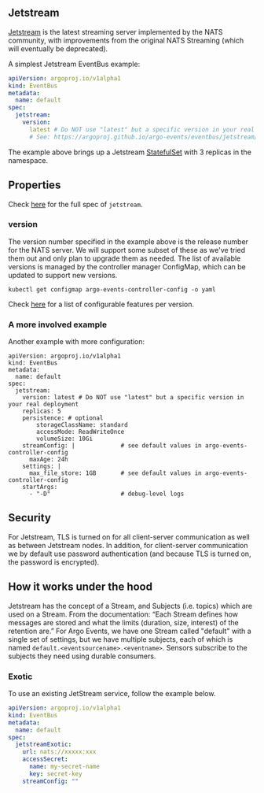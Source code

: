 ## Jetstream

[Jetstream](https://docs.nats.io/nats-concepts/jetstream) is the latest streaming server implemented by the NATS community, with improvements from the original NATS Streaming (which will eventually be deprecated).

A simplest Jetstream EventBus example:

```yaml
apiVersion: argoproj.io/v1alpha1
kind: EventBus
metadata:
  name: default
spec:
  jetstream:
    version:
      latest # Do NOT use "latest" but a specific version in your real deployment
      # See: https://argoproj.github.io/argo-events/eventbus/jetstream/#version
```

The example above brings up a Jetstream
[StatefulSet](https://kubernetes.io/docs/concepts/workloads/controllers/statefulset/)
with 3 replicas in the namespace.

## Properties

Check
[here](../APIs.md#argoproj.io/v1alpha1.JetStreamBus)
for the full spec of `jetstream`.

### version

The version number specified in the example above is the release number for the NATS server. We will support some subset of these as we've tried them out and only plan to upgrade them as needed. The list of available versions is managed by the controller manager ConfigMap, which can be updated to support new versions.

```
kubectl get configmap argo-events-controller-config -o yaml
```

Check [here](https://docs.nats.io/nats-concepts/jetstream/streams#configuration) for a list of configurable features per version.

### A more involved example

Another example with more configuration:

```
apiVersion: argoproj.io/v1alpha1
kind: EventBus
metadata:
  name: default
spec:
  jetstream:
    version: latest # Do NOT use "latest" but a specific version in your real deployment
    replicas: 5
    persistence: # optional
        storageClassName: standard
        accessMode: ReadWriteOnce
        volumeSize: 10Gi
    streamConfig: |             # see default values in argo-events-controller-config
      maxAge: 24h
    settings: |
      max_file_store: 1GB       # see default values in argo-events-controller-config
    startArgs:
      - "-D"                    # debug-level logs
```

## Security

For Jetstream, TLS is turned on for all client-server communication as well as between Jetstream nodes. In addition, for client-server communication we by default use password authentication (and because TLS is turned on, the password is encrypted).

## How it works under the hood

Jetstream has the concept of a Stream, and Subjects (i.e. topics) which are used on a Stream. From the documentation: “Each Stream defines how messages are stored and what the limits (duration, size, interest) of the retention are.” For Argo Events, we have one Stream called "default" with a single set of settings, but we have multiple subjects, each of which is named `default.<eventsourcename>.<eventname>`. Sensors subscribe to the subjects they need using durable consumers.

### Exotic

To use an existing JetStream service, follow the example below.

```yaml
apiVersion: argoproj.io/v1alpha1
kind: EventBus
metadata:
  name: default
spec:
  jetstreamExotic:
    url: nats://xxxxx:xxx
    accessSecret:
      name: my-secret-name
      key: secret-key
    streamConfig: ""
```
